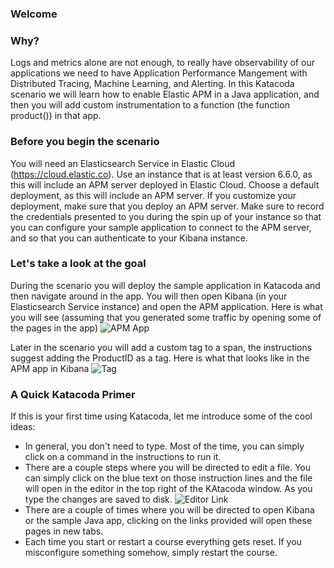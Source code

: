 ### Welcome

### Why?
Logs and metrics alone are not enough, to really have observability of our applications we need to have Application Performance Mangement with Distributed Tracing, Machine Learning, and Alerting. In this Katacoda scenario we will learn how to enable Elastic APM in a Java application, and then you will add custom instrumentation to a function (the function product()) in that app.  

### Before you begin the scenario
You will need an Elasticsearch Service in Elastic Cloud (https://cloud.elastic.co).  Use an instance that is at least version 6.6.0, as this will include an APM server deployed in Elastic Cloud.  Choose a default deployment, as this will include an APM server. If you customize your deployment, make sure that you deploy an APM server. Make sure to record the credentials presented to you during the spin up of your instance so that you can configure your sample application to connect to the APM server, and so that you can authenticate to your Kibana instance.

### Let's take a look at the goal
During the scenario you will deploy the sample application in Katacoda and then navigate around in the app.  You will then open Kibana (in your Elasticsearch Service instance) and open the APM application.  Here is what you will see (assuming that you generated some traffic by opening some of the pages in the app)
![APM App](https://user-images.githubusercontent.com/25182304/52180095-000ba000-27b0-11e9-9d52-2ea68bae7f92.png)

Later in the scenario you will add a custom tag to a span, the instructions suggest adding the ProductID as a tag.  Here is what that looks like in the APM app in Kibana
![Tag](https://user-images.githubusercontent.com/25182304/52180290-62fe3680-27b2-11e9-8450-794352957ea4.png)
### A Quick Katacoda Primer
If this is your first time using Katacoda, let me introduce some of the cool ideas:

* In general, you don't need to type.  Most of the time, you can simply click on a command in the instructions to run it.
* There are a couple steps where you will be directed to edit a file.  You can simply click on the blue text on those instruction lines and the file will open in the editor in the top right of the KAtacoda window.  As you type the changes are saved to disk.
![Editor Link](https://user-images.githubusercontent.com/25182304/52179965-4233e200-27ae-11e9-8e6e-efc083d6f994.png)
* There are a couple of times where you will be directed to open Kibana or the sample Java app, clicking on the links provided will open these pages in new tabs.
* Each time you start or restart a course everything gets reset. If you misconfigure something somehow, simply restart the course.

